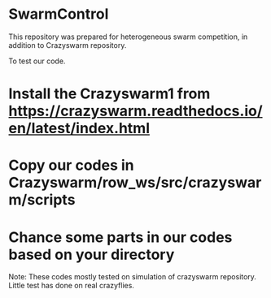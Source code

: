 # SwarmControl
This repository was prepared for  heterogeneous swarm competition, in addition to Crazyswarm repository.

To test our code. 

# Install the Crazyswarm1 from https://crazyswarm.readthedocs.io/en/latest/index.html
# Copy our codes in Crazyswarm/row_ws/src/crazyswarm/scripts
# Chance some parts in our codes based on your directory 
Note: These codes mostly tested on simulation of crazyswarm repository. Little test has done on real crazyflies.  
